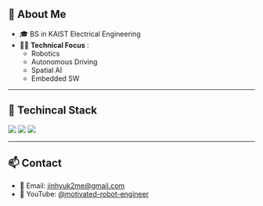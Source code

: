 <!-- About -->
## 👋 About Me
- 🎓 BS in KAIST Electrical Engineering
- 👨‍💻 **Technical Focus** :
  - Robotics
  - Autonomous Driving
  - Spatial AI
  - Embedded SW

---

## 🚀 Techincal Stack
<p align="left">
  <img src="https://img.shields.io/badge/ROS2-22314E?style=for-the-badge&logo=ros&logoColor=white"/>
  <img src="https://img.shields.io/badge/Python-3776AB?style=for-the-badge&logo=python&logoColor=white"/>
  <img src="https://img.shields.io/badge/C++-00599C?style=for-the-badge&logo=cplusplus&logoColor=white"/>
</p>

---

## 📫 Contact
- 📧 Email: [jinhyuk2me@gmail.com](mailto:jinhyuk2me@gmail.com)  
- 🎥 YouTube: [@motivated-robot-engineer](https://www.youtube.com/@motivated-robot-engineer)  
